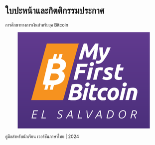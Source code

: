 # ใบปะหน้าและกิตติกรรมประกาศ

การศึกษาทางการเงินสำหรับยุค Bitcoin&#x20;

<figure><img src="Images/10.Cover-and-Acknowledgments/Main-Logo-v1.png" alt=""><figcaption></figcaption></figure>

คู่มือสำหรับนักเรียน เวอร์ชันภาษาไทย | 2024
